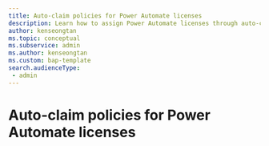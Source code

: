 ```yaml
---
title: Auto-claim policies for Power Automate licenses
description: Learn how to assign Power Automate licenses through auto-claim policies.
author: kenseongtan
ms.topic: conceptual
ms.subservice: admin
ms.author: kenseongtan
ms.custom: bap-template
search.audienceType: 
 - admin
---
```


# Auto-claim policies for Power Automate licenses
